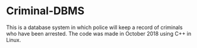 # Criminal-DBMS
This is a database system in which police will keep a record of criminals who have been arrested.
The code was made in October 2018 using C++ in Linux.
